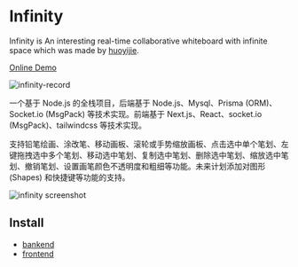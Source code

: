 # Infinity

Infinity is An interesting real-time collaborative whiteboard with infinite space which was made by [huoyijie](https://huoyijie.cn).

[Online Demo](https://huoyijie.github.io/infinity/)

![infinity-record](https://cdn.huoyijie.cn/uploads/2023/09/infinity-record.gif)

一个基于 Node.js 的全栈项目，后端基于 Node.js、Mysql、Prisma (ORM)、Socket.io (MsgPack) 等技术实现。前端基于 Next.js、React、socket.io (MsgPack)、tailwindcss 等技术实现。

支持铅笔绘画、涂改笔、移动画板、滚轮或手势缩放画板、点击选中单个笔划、左键拖拽选中多个笔划、移动选中笔划、复制选中笔划、删除选中笔划、缩放选中笔划、撤销笔划、设置画笔颜色不透明度和粗细等功能。未来计划添加对图形 (Shapes) 和快捷键等功能的支持。

![infinity screenshot](https://github.com/huoyijie/infinity/assets/11747704/4e77abf6-52e0-4f18-afd0-29399fe89db2)

## Install

* [bankend](./backend/)
* [frontend](./frontend/)
